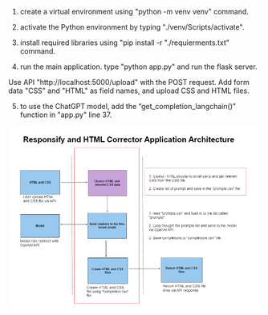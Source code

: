 1. create a virtual environment using "python -m venv venv" command.

2. activate the Python environment by typing "./venv/Scripts/activate".

3. install required libraries using "pip install -r "./requierments.txt" command.

4. run the main application. type "python app.py" and run the flask server.

Use API "http://localhost:5000/upload" with the POST request. Add form data "CSS" and "HTML" as field names, and upload CSS and HTML files.




5. to use the ChatGPT model, add the “get_completion_langchain()” function in "app.py" line 37.

![Alt text](images/diagrame.png)